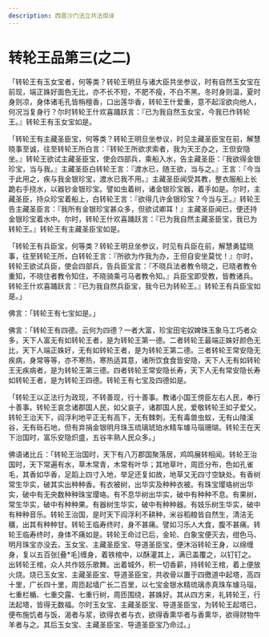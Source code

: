 ```yaml
---
description: 西晋沙门法立共法炬译
---
```


# 转轮王品第三(之二)

「转轮王有玉女宝者，何等类？转轮王明旦与诸大臣共坐参议，时有自然玉女宝在前现，端正姝好面色无比，亦不长不短，不肥不瘦，不白不黑。冬时身则温，夏时身则凉，身体诸毛孔皆栴檀香，口出莲华香，转轮王什爱重，意不起淫欲向他人，何况当复身行？尔时转轮王什欢喜踊跃言：『已为我自然玉女宝，今我已作转轮王。』转轮王有玉女宝如是。

「转轮王有主藏圣臣宝，何等类？转轮王明旦坐参议，时见主藏圣臣宝在前，解慧晓事至诚，往至转轮王所白言：『转轮王所欲求索者，我为天王办之，王但安隐坐。』转轮王欲试主藏圣臣宝，使会四部兵，乘船入水，告主藏圣臣：『我欲得金银珍宝，当与我。』主藏圣臣白转轮王言：『渡水已，随王欲，当与之。』王言：『今当于此用之，疾与我金银珍宝，渡水已我不用。』主藏圣臣闻受其教，整衣服船上长跪右手挠水，以器钞金银珍宝。譬如虫着树，诸金银珍宝器，着手如是。尔时，主藏圣臣，持众珍宝着船上，白转轮王言：『欲得几许金银珍宝？今当与王。』转轮王告主藏圣臣言：『我所有金银珍宝甚众多，但欲试卿耳！』主藏圣臣闻已，便还持金银珍宝着水中。尔时，转轮王什欢喜踊跃言：『已为我自然主藏圣臣宝，我已为转轮王。』转轮王有主藏圣臣宝如是。

「转轮王有兵臣宝，何等类？转轮王明旦坐参议，时见有兵臣在前，解慧勇猛晓事，往至转轮王所，白转轮王言：『所欲为作我为办，王但自安坐莫忧！』尔时，转轮王欲试兵臣，使会四部兵，告兵臣宝言：『不晓兵法者教令晓之，已晓者教令重知，不晓住者教令知住，不晓骑乘弓马者教令知。』兵臣宝即受教，皆教诸兵。转轮王什欢喜踊跃言：『已为我自然兵臣宝，我今已为转轮王。』转轮王有兵臣宝如是。」

佛言：「转轮王有七宝如是。」

佛言：「转轮王有四德。云何为四德？一者大富，珍宝田宅奴婢珠玉象马工巧者众多，天下人富无有如转轮王者，是为转轮王第一德。二者转轮王最端正姝好颜色无比，天下人端正姝好，无有如转轮王者，是为转轮王第二德。三者转轮王常安隐无疾病，身常等等，亦不寒热，寒热适其意，诸所饮食食皆安隐，天下人无有如转轮王无疾病者，是为转轮王第三德。四者转轮王常安隐长寿，天下人无有常安隐长寿如转轮王者，是为转轮王四德。转轮王有七宝及四德如是。

「转轮王以正法行为政现，不转善现，行十善事。教诸小国王傍臣左右人民，奉行十善事。转轮王哀念诸郡国人民，如父哀子，诸郡国人民，爱敬转轮王如子爱父。转轮王治天下，阎浮利地平正无有高下，无有棘刺，无有毒兽虫蚁，无有山陵溪谷，无有砾石地，但有弃捐金银明月珠玉琉璃琥珀水精车璩马瑙珊瑚。转轮王在天下治国时，富乐安隐炽盛，五谷丰熟人民众多。」

佛语诸比丘：「转轮王治国时，天下有八万郡国聚落居，鸡鸣展转相闻。转轮王治国时，天下常遍有水，草木常青，木常有叶华；其地草叶，周匝分布，色如孔雀毛，其香如华香，足蹈上四寸入地，举足还复如故，地草又无四寸空缺处。有香树常生华实，破其实出种种香。有衣被树，出华实及种种衣被。有珠宝璎珞树出华实，破中有无央数种种珠宝璎珞。有不息华树出华实，破中有种种不息。有果树，常生华实，破中有种种果。有器树生华实，破中有种种器。有妓乐树生华实，破中有种种音乐。转轮王治国，是时天下阎浮利不耕种，米谷稻粮皆自然生，清洁无穬，出其有种种甘。转轮王临寿终时，身不甚痛。譬如习乐人大食，腹不甚痛。转轮王临寿终时，身体不痛如是。转轮王命过已后，金轮、白象宝便灭去，绀色马、明月珠宝亦没去，玉女宝、主藏圣臣宝、导道圣臣宝，便沐浴转轮王身，以绵缠身，复以五百张\[叠\*毛]缠身，着铁棺中，以酥灌其上，满已盖覆之，以钉钉之。出转轮王棺，众人共作妓乐歌舞。出着城外，积一切香薪，持转轮王棺，着上便放火烧。烧已玉女宝、主藏圣臣宝、导道圣臣宝，共收骨以置于四徼道中起塔，高四十里，广长四十里，周匝起墙广长二百里，以七宝金银水精琉璃赤真珠车璩马瑙，七重栏楯、七重交露、七重行树，周匝围绕，甚姝好。其从四方来，礼转轮王，行法起塔，皆得无数福。尔时玉女宝、主藏圣臣宝、导道圣臣宝，为转轮王起塔已，便布施饥者与饭，渴者与浆，欲得衣者与衣，欲得香熏华者与香熏华，欲得财物牛羊者与之。其后玉女宝、主藏圣臣宝、导道圣臣宝乃命过。」
